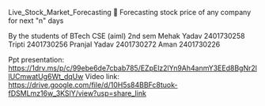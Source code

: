 
Live_Stock_Market_Forecasting
💸  Forecasting stock price of any company for next "n" days

By the students of BTech CSE (aiml) 2nd sem
Mehak Yadav 2401730258
Tripti 2401730256
Pranjal Yadav 2401730272
Aman 2401730226

Ppt presentation:
https://1drv.ms/p/c/99ebe6de7cbab785/EZpElz2lYn9Ah4anmY3EEd8BgNr2llUCmwatUg6Wt_dqUw
Video link:
https://drive.google.com/file/d/10H5s84BBFc8tuok-fDSMLmz16w_3KSlY/view?usp=share_link
